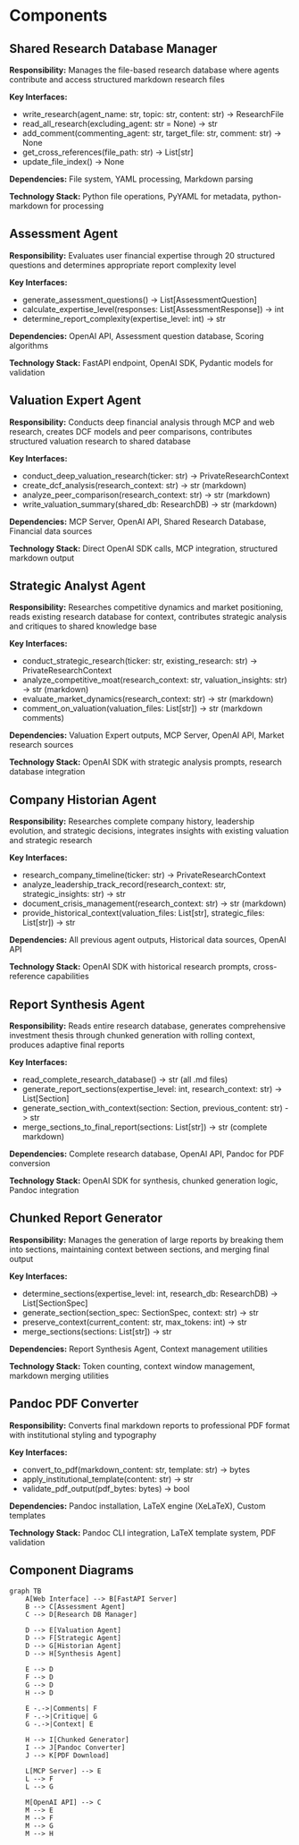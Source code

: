 # Components

## Shared Research Database Manager

**Responsibility:** Manages the file-based research database where agents contribute and access structured markdown research files

**Key Interfaces:**
- write_research(agent_name: str, topic: str, content: str) -> ResearchFile
- read_all_research(excluding_agent: str = None) -> str
- add_comment(commenting_agent: str, target_file: str, comment: str) -> None
- get_cross_references(file_path: str) -> List[str]
- update_file_index() -> None

**Dependencies:** File system, YAML processing, Markdown parsing

**Technology Stack:** Python file operations, PyYAML for metadata, python-markdown for processing

## Assessment Agent

**Responsibility:** Evaluates user financial expertise through 20 structured questions and determines appropriate report complexity level

**Key Interfaces:**
- generate_assessment_questions() -> List[AssessmentQuestion]
- calculate_expertise_level(responses: List[AssessmentResponse]) -> int
- determine_report_complexity(expertise_level: int) -> str

**Dependencies:** OpenAI API, Assessment question database, Scoring algorithms

**Technology Stack:** FastAPI endpoint, OpenAI SDK, Pydantic models for validation

## Valuation Expert Agent

**Responsibility:** Conducts deep financial analysis through MCP and web research, creates DCF models and peer comparisons, contributes structured valuation research to shared database

**Key Interfaces:**
- conduct_deep_valuation_research(ticker: str) -> PrivateResearchContext
- create_dcf_analysis(research_context: str) -> str (markdown)
- analyze_peer_comparison(research_context: str) -> str (markdown)
- write_valuation_summary(shared_db: ResearchDB) -> str (markdown)

**Dependencies:** MCP Server, OpenAI API, Shared Research Database, Financial data sources

**Technology Stack:** Direct OpenAI SDK calls, MCP integration, structured markdown output

## Strategic Analyst Agent

**Responsibility:** Researches competitive dynamics and market positioning, reads existing research database for context, contributes strategic analysis and critiques to shared knowledge base

**Key Interfaces:**
- conduct_strategic_research(ticker: str, existing_research: str) -> PrivateResearchContext  
- analyze_competitive_moat(research_context: str, valuation_insights: str) -> str (markdown)
- evaluate_market_dynamics(research_context: str) -> str (markdown)
- comment_on_valuation(valuation_files: List[str]) -> str (markdown comments)

**Dependencies:** Valuation Expert outputs, MCP Server, OpenAI API, Market research sources

**Technology Stack:** OpenAI SDK with strategic analysis prompts, research database integration

## Company Historian Agent

**Responsibility:** Researches complete company history, leadership evolution, and strategic decisions, integrates insights with existing valuation and strategic research

**Key Interfaces:**
- research_company_timeline(ticker: str) -> PrivateResearchContext
- analyze_leadership_track_record(research_context: str, strategic_insights: str) -> str
- document_crisis_management(research_context: str) -> str (markdown)
- provide_historical_context(valuation_files: List[str], strategic_files: List[str]) -> str

**Dependencies:** All previous agent outputs, Historical data sources, OpenAI API

**Technology Stack:** OpenAI SDK with historical research prompts, cross-reference capabilities

## Report Synthesis Agent  

**Responsibility:** Reads entire research database, generates comprehensive investment thesis through chunked generation with rolling context, produces adaptive final reports

**Key Interfaces:**
- read_complete_research_database() -> str (all .md files)
- generate_report_sections(expertise_level: int, research_context: str) -> List[Section]
- generate_section_with_context(section: Section, previous_content: str) -> str
- merge_sections_to_final_report(sections: List[str]) -> str (complete markdown)

**Dependencies:** Complete research database, OpenAI API, Pandoc for PDF conversion

**Technology Stack:** OpenAI SDK for synthesis, chunked generation logic, Pandoc integration

## Chunked Report Generator

**Responsibility:** Manages the generation of large reports by breaking them into sections, maintaining context between sections, and merging final output

**Key Interfaces:**
- determine_sections(expertise_level: int, research_db: ResearchDB) -> List[SectionSpec]
- generate_section(section_spec: SectionSpec, context: str) -> str
- preserve_context(current_content: str, max_tokens: int) -> str
- merge_sections(sections: List[str]) -> str

**Dependencies:** Report Synthesis Agent, Context management utilities

**Technology Stack:** Token counting, context window management, markdown merging utilities

## Pandoc PDF Converter

**Responsibility:** Converts final markdown reports to professional PDF format with institutional styling and typography

**Key Interfaces:**
- convert_to_pdf(markdown_content: str, template: str) -> bytes
- apply_institutional_template(content: str) -> str
- validate_pdf_output(pdf_bytes: bytes) -> bool

**Dependencies:** Pandoc installation, LaTeX engine (XeLaTeX), Custom templates

**Technology Stack:** Pandoc CLI integration, LaTeX template system, PDF validation

## Component Diagrams

```mermaid
graph TB
    A[Web Interface] --> B[FastAPI Server]
    B --> C[Assessment Agent]
    C --> D[Research DB Manager]
    
    D --> E[Valuation Agent]
    D --> F[Strategic Agent] 
    D --> G[Historian Agent]
    D --> H[Synthesis Agent]
    
    E --> D
    F --> D
    G --> D
    H --> D
    
    E -.->|Comments| F
    F -.->|Critique| G
    G -.->|Context| E
    
    H --> I[Chunked Generator]
    I --> J[Pandoc Converter]
    J --> K[PDF Download]
    
    L[MCP Server] --> E
    L --> F
    L --> G
    
    M[OpenAI API] --> C
    M --> E
    M --> F
    M --> G
    M --> H
```
